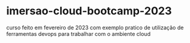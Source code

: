 # imersao-cloud-bootcamp-2023
 curso feito em fevereiro de 2023 com exemplo pratico de utilização de ferramentas devops para trabalhar com o ambiente cloud
